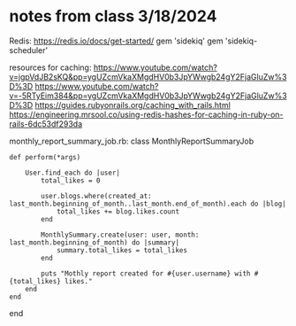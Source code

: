 


# notes from class 3/18/2024
Redis: https://redis.io/docs/get-started/
gem 'sidekiq'
gem 'sidekiq-scheduler'

resources for caching:
https://www.youtube.com/watch?v=jgpVdJB2sKQ&pp=ygUZcmVkaXMgdHV0b3JpYWwgb24gY2FjaGluZw%3D%3D
https://www.youtube.com/watch?v=-5RTyEim384&pp=ygUZcmVkaXMgdHV0b3JpYWwgb24gY2FjaGluZw%3D%3D
https://guides.rubyonrails.org/caching_with_rails.html
https://engineering.mrsool.co/using-redis-hashes-for-caching-in-ruby-on-rails-6dc53df293da

monthly_report_summary_job.rb:
class MonthlyReportSummaryJob

    def perform(*args)

        User.find_each do |user|
            total_likes = 0

            user.blogs.where(created_at: last_month.beginning_of_month..last_month.end_of_month).each do |blog|
                total_likes += blog.likes.count
            end

            MonthlySummary.create(user: user, month: last_month.beginning_of_month) do |summary|
                summary.total_likes = total_likes
            end

            puts "Mothly report created for #{user.username} with #{total_likes} likes."
        end
    end

end